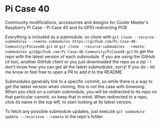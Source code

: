 # Pi Case 40  

Community modifications, accessories and designs for Cooler Master's Raspberry Pi Case - Pi Case 40 and its GPIO redirecting PCB  


Everything is included as a submodule, so clone with ```git clone --recurse-submodules --remote-submodules https://github.com/Pi-Case-40-Community/PiCase40.git``` or ```git clone --recurse-submodules --remote-submodules git@github.com:Pi-Case-40-Community/PiCase40.git``` to get the repo with the latest version of each submodule.
If you are using the GitHub cli tool, another GitHub client or you just downloaded the repo as a zip - I don't know how you can get all the latest submodules, sorry! If you do - let me know or feel free to open a PR to add it to the README. 

Submodules generally link to a specific commit, so while there is a way to get the latest version when cloning, this is not the case with browsing. When you click on a certain submodule, you will be redirected to its repo on that particular commit, so keep that in mind. When redirected to a repo, click its name in the top left, to start looking at its latest version.

To fetch any possible submodule updates, just execute ```git submodule update --recursive --remote``` in the repo's folder.
